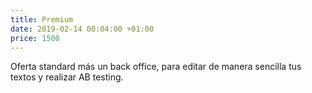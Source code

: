 ```yaml
---
title: Premium
date: 2019-02-14 00:04:00 +01:00
price: 1500
---
```


Oferta standard más un back office, para editar de manera sencilla tus textos y realizar AB testing.
